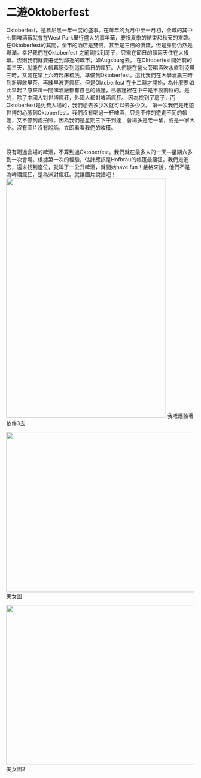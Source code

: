 # 二遊Oktoberfest

Oktoberfest，是慕尼黑一年一度的盛事。在每年的九月中至十月初，全城的其中七間啤酒廠就會在West Park舉行盛大的嘉年華，慶祝夏季的結束和秋天的來臨。在Oktoberfest的其間，全市的酒店是雙倍，甚至是三倍的價錢，但是房間仍然是爆滿。幸好我們在Oktoberfest 之前剛找到房子，只需在節日的頭兩天住在大帳幕。否則我們就要遷徙到鄰近的城市，如Augsburg去。
在Oktoberfest開始前的兩三天，就能在大帳幕感受到這個節日的瘋狂。人們能在營火旁喝酒吹水直到淩晨三時，又能在早上六時起床梳洗，準備到Oktoberfest。這比我們在大學淩晨三時到新興飲早茶，再練早波更瘋狂。但是Oktoberfest 在十二時才開始，為什麼要如此早起？原來每一間啤酒廠都有自己的帳篷，已帳篷裡在中午是不設劃位的。是的，除了中國人對世博瘋狂，外國人都對啤酒瘋狂。
因為找到了房子，而Oktoberfest是免費入場的，我們想去多少次就可以去多少次。
第一次我們是用遊世博的心態到Oktoberfest。我們沒有喝過一杯啤酒，只是不停的遊走不同的帳篷，又不停到處拍照。因為我們是星期三下午到達﹐會場多是老一輩，或是一家大小。沒有圖片沒有說話，立即看看我們的收穫。

<img src="http://lh6.ggpht.com/_I4SeLkOXNtg/TPZLMDzTEZI/AAAAAAAAAa8/RGAaDt_fKbY/s800/P1070277.JPG" alt="" />

<img src="http://lh3.ggpht.com/_I4SeLkOXNtg/TPZQRC0ENpI/AAAAAAAAAhw/tts67Ohxxs4/s800/P1070315.JPG" alt="" />

<img src="http://lh4.ggpht.com/_I4SeLkOXNtg/TPZPyXEIf5I/AAAAAAAAAg4/Vp07r1mVkqE/s800/P1070311.JPG" alt="" />

<img src="http://lh4.ggpht.com/_I4SeLkOXNtg/TPZS4RQA53I/AAAAAAAAAlg/at0NQDW9NvI/s800/P1070337.JPG" alt="" />

<img src="http://lh6.ggpht.com/_I4SeLkOXNtg/TPZTm194Z8I/AAAAAAAAAmg/IOYURfzqfYw/s800/P1070343.JPG" alt="" />

<img src="http://lh4.ggpht.com/_I4SeLkOXNtg/TPZUTy2KFOI/AAAAAAAAAnk/rLK0tryopG8/s800/P1070349.JPG" alt="" />

<img src="http://lh3.ggpht.com/_I4SeLkOXNtg/TPZVBXSDpvI/AAAAAAAAAoY/yn1mRfM1-kk/s800/P1070354.JPG" alt="" />

<img src="http://lh4.ggpht.com/_I4SeLkOXNtg/TPZO204OZmI/AAAAAAAAAfk/MQ5fknVjWr0/s640/P1070303.JPG" alt="" />

沒有喝過會場的啤酒，不算到過Oktoberfest。我們就在最多人的一天—星期六多到一次會場。根據第一次的經驗，估計應該是Hofbräu的帳篷最瘋狂。我們走進去，還未找到座位，就叫了一公升啤酒，就開始have fun！嚴格來說，他們不是為啤酒瘋狂，是為派對瘋狂。就讓圖片說話吧！
<img src="http://lh4.ggpht.com/_I4SeLkOXNtg/TPaiWXIAALI/AAAAAAAAAuM/2y-TQqyWeGk/s800/P1070393.JPG" alt="" /><img class="alignnone" title="I shouldn't wear this jacket" src="http://lh5.ggpht.com/_I4SeLkOXNtg/TQ5qJcWZakI/AAAAAAAAQrI/iLTqbwfLL-Y/s640/P1070393.JPG" alt="" width="427" height="640" />
我唔應該著依件3去

<img src="http://lh4.ggpht.com/_I4SeLkOXNtg/TPaimdwg3II/AAAAAAAAAwQ/-mI2jx2btfo/s800/P1070409.JPG" alt="" /><img class="alignnone" title="beauty" src="http://lh5.ggpht.com/_I4SeLkOXNtg/TQ5qdSAFRgI/AAAAAAAAQrI/SI4ccEePtlM/s640/P1070409.JPG" alt="" width="640" height="427" />
美女圖

<img src="http://lh3.ggpht.com/_I4SeLkOXNtg/TPairauv3xI/AAAAAAAAAww/p43uvypE_Xk/s800/P1070413.JPG" alt="" /><img class="alignnone" title="beauty 2" src="http://lh3.ggpht.com/_I4SeLkOXNtg/TQ5qh7Ud93I/AAAAAAAAQrI/HQU9kLmCGo8/s640/P1070413.JPG" alt="" width="640" height="427" />
美女圖2